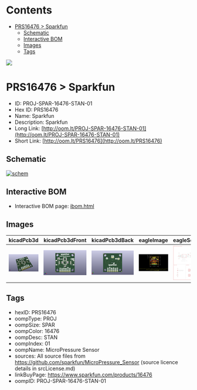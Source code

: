 



Contents
========

* [PRS16476 > Sparkfun](#prs16476--sparkfun)
	* [Schematic](#schematic)
	* [Interactive BOM](#interactive-bom)
	* [Images](#images)
	* [Tags](#tags)
  
![][im]
# PRS16476 > Sparkfun

- ID: PROJ-SPAR-16476-STAN-01
- Hex ID: PRS16476
- Name: Sparkfun
- Description: Sparkfun
- Long Link: [http://oom.lt/PROJ-SPAR-16476-STAN-01](http://oom.lt/PROJ-SPAR-16476-STAN-01)
- Short Link: [http://oom.lt/PRS16476](http://oom.lt/PRS16476)

## Schematic
  
[![schem](eagleSchemImage.png)](eagleSchemImage.png)
## Interactive BOM

- Interactive BOM page: [ibom.html](https://htmlpreview.github.io/?https://github.com/oomlout/oomlout_OOMP_projects/blob/main/PROJ-SPAR-16476-STAN-01/kicad/bom/ibom.html)

## Images
  
  

|kicadPcb3d|kicadPcb3dFront|kicadPcb3dBack|eagleImage|eagleSchemImage|
| :---: | :---: | :---: | :---: | :---: |
|[![kicadPcb3d](kicadPcb3d_140.png)](kicadPcb3d.png)|[![kicadPcb3dFront](kicadPcb3dFront_140.png)](kicadPcb3dFront.png)|[![kicadPcb3dBack](kicadPcb3dBack_140.png)](kicadPcb3dBack.png)|[![eagleImage](eagleImage_140.png)](eagleImage.png)|[![eagleSchemImage](eagleSchemImage_140.png)](eagleSchemImage.png)|

## Tags

- hexID: PRS16476
- oompType: PROJ
- oompSize: SPAR
- oompColor: 16476
- oompDesc: STAN
- oompIndex: 01
- oompName: MicroPressure Sensor
- sources: All source files from https://github.com/sparkfun/MicroPressure_Sensor (source licence details in srcLicense.md)
- linkBuyPage: https://www.sparkfun.com/products/16476
- oompID: PROJ-SPAR-16476-STAN-01



[im]: kicadPcb3d_450.png

